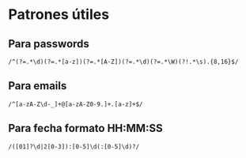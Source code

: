 # Patrones útiles

## Para passwords

``/^(?=.*\d)(?=.*[a-z])(?=.*[A-Z])(?=.*\d)(?=.*\W)(?!.*\s).{8,16}$/``

## Para emails

``/^[a-zA-Z\d-_]+@[a-zA-Z0-9.]+.[a-z]+$/``

## Para fecha formato HH:MM:SS

``/([01]?\d|2[0-3]):[0-5]\d(:[0-5]\d)?/``

